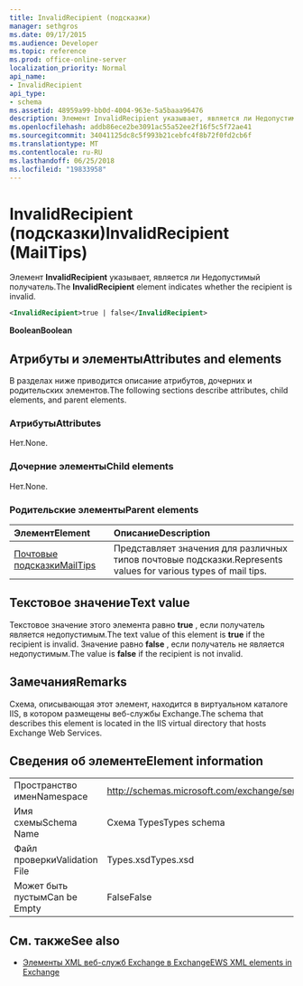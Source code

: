 ```yaml
---
title: InvalidRecipient (подсказки)
manager: sethgros
ms.date: 09/17/2015
ms.audience: Developer
ms.topic: reference
ms.prod: office-online-server
localization_priority: Normal
api_name:
- InvalidRecipient
api_type:
- schema
ms.assetid: 48959a99-bb0d-4004-963e-5a5baaa96476
description: Элемент InvalidRecipient указывает, является ли Недопустимый получатель.
ms.openlocfilehash: addb86ece2be3091ac55a52ee2f16f5c5f72ae41
ms.sourcegitcommit: 34041125dc8c5f993b21cebfc4f8b72f0fd2cb6f
ms.translationtype: MT
ms.contentlocale: ru-RU
ms.lasthandoff: 06/25/2018
ms.locfileid: "19833958"
---
```

# <a name="invalidrecipient-mailtips"></a><span data-ttu-id="74428-103">InvalidRecipient (подсказки)</span><span class="sxs-lookup"><span data-stu-id="74428-103">InvalidRecipient (MailTips)</span></span>

<span data-ttu-id="74428-104">Элемент **InvalidRecipient** указывает, является ли Недопустимый получатель.</span><span class="sxs-lookup"><span data-stu-id="74428-104">The **InvalidRecipient** element indicates whether the recipient is invalid.</span></span> 
  
```XML
<InvalidRecipient>true | false</InvalidRecipient>
```

 <span data-ttu-id="74428-105">**Boolean**</span><span class="sxs-lookup"><span data-stu-id="74428-105">**Boolean**</span></span>
## <a name="attributes-and-elements"></a><span data-ttu-id="74428-106">Атрибуты и элементы</span><span class="sxs-lookup"><span data-stu-id="74428-106">Attributes and elements</span></span>

<span data-ttu-id="74428-107">В разделах ниже приводится описание атрибутов, дочерних и родительских элементов.</span><span class="sxs-lookup"><span data-stu-id="74428-107">The following sections describe attributes, child elements, and parent elements.</span></span>
  
### <a name="attributes"></a><span data-ttu-id="74428-108">Атрибуты</span><span class="sxs-lookup"><span data-stu-id="74428-108">Attributes</span></span>

<span data-ttu-id="74428-109">Нет.</span><span class="sxs-lookup"><span data-stu-id="74428-109">None.</span></span>
  
### <a name="child-elements"></a><span data-ttu-id="74428-110">Дочерние элементы</span><span class="sxs-lookup"><span data-stu-id="74428-110">Child elements</span></span>

<span data-ttu-id="74428-111">Нет.</span><span class="sxs-lookup"><span data-stu-id="74428-111">None.</span></span>
  
### <a name="parent-elements"></a><span data-ttu-id="74428-112">Родительские элементы</span><span class="sxs-lookup"><span data-stu-id="74428-112">Parent elements</span></span>

|<span data-ttu-id="74428-113">**Элемент**</span><span class="sxs-lookup"><span data-stu-id="74428-113">**Element**</span></span>|<span data-ttu-id="74428-114">**Описание**</span><span class="sxs-lookup"><span data-stu-id="74428-114">**Description**</span></span>|
|:-----|:-----|
|[<span data-ttu-id="74428-115">Почтовые подсказки</span><span class="sxs-lookup"><span data-stu-id="74428-115">MailTips</span></span>](mailtips.md) <br/> |<span data-ttu-id="74428-116">Представляет значения для различных типов почтовые подсказки.</span><span class="sxs-lookup"><span data-stu-id="74428-116">Represents values for various types of mail tips.</span></span>  <br/> |
   
## <a name="text-value"></a><span data-ttu-id="74428-117">Текстовое значение</span><span class="sxs-lookup"><span data-stu-id="74428-117">Text value</span></span>

<span data-ttu-id="74428-118">Текстовое значение этого элемента равно **true** , если получатель является недопустимым.</span><span class="sxs-lookup"><span data-stu-id="74428-118">The text value of this element is **true** if the recipient is invalid.</span></span> <span data-ttu-id="74428-119">Значение равно **false** , если получатель не является недопустимым.</span><span class="sxs-lookup"><span data-stu-id="74428-119">The value is **false** if the recipient is not invalid.</span></span> 
  
## <a name="remarks"></a><span data-ttu-id="74428-120">Замечания</span><span class="sxs-lookup"><span data-stu-id="74428-120">Remarks</span></span>

<span data-ttu-id="74428-121">Схема, описывающая этот элемент, находится в виртуальном каталоге IIS, в котором размещены веб-службы Exchange.</span><span class="sxs-lookup"><span data-stu-id="74428-121">The schema that describes this element is located in the IIS virtual directory that hosts Exchange Web Services.</span></span>
  
## <a name="element-information"></a><span data-ttu-id="74428-122">Сведения об элементе</span><span class="sxs-lookup"><span data-stu-id="74428-122">Element information</span></span>

|||
|:-----|:-----|
|<span data-ttu-id="74428-123">Пространство имен</span><span class="sxs-lookup"><span data-stu-id="74428-123">Namespace</span></span>  <br/> |http://schemas.microsoft.com/exchange/services/2006/types  <br/> |
|<span data-ttu-id="74428-124">Имя схемы</span><span class="sxs-lookup"><span data-stu-id="74428-124">Schema Name</span></span>  <br/> |<span data-ttu-id="74428-125">Схема Types</span><span class="sxs-lookup"><span data-stu-id="74428-125">Types schema</span></span>  <br/> |
|<span data-ttu-id="74428-126">Файл проверки</span><span class="sxs-lookup"><span data-stu-id="74428-126">Validation File</span></span>  <br/> |<span data-ttu-id="74428-127">Types.xsd</span><span class="sxs-lookup"><span data-stu-id="74428-127">Types.xsd</span></span>  <br/> |
|<span data-ttu-id="74428-128">Может быть пустым</span><span class="sxs-lookup"><span data-stu-id="74428-128">Can be Empty</span></span>  <br/> |<span data-ttu-id="74428-129">False</span><span class="sxs-lookup"><span data-stu-id="74428-129">False</span></span>  <br/> |
   
## <a name="see-also"></a><span data-ttu-id="74428-130">См. также</span><span class="sxs-lookup"><span data-stu-id="74428-130">See also</span></span>



- [<span data-ttu-id="74428-131">Элементы XML веб-служб Exchange в Exchange</span><span class="sxs-lookup"><span data-stu-id="74428-131">EWS XML elements in Exchange</span></span>](ews-xml-elements-in-exchange.md)

